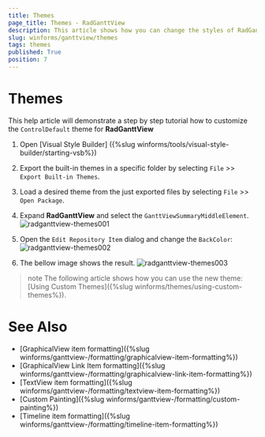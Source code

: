 ```yaml
---
title: Themes
page_title: Themes - RadGanttView
description: This article shows how you can change the styles of RadGanttView in Visual Style Builder.
slug: winforms/ganttview/themes
tags: themes
published: True
position: 7
---
```


# Themes

This help article will demonstrate a step by step tutorial how to customize the `ControlDefault` theme for __RadGanttView__

1. Open [Visual Style Builder] ({%slug winforms/tools/visual-style-builder/starting-vsb%})
2. Export the built-in themes in a specific folder by selecting `File` >> `Export Built-in Themes`.
3. Load a desired theme from the just exported files by selecting `File` >> `Open Package`.
4. Expand __RadGanttView__ and select the `GanttViewSummaryMiddleElement`. 
   ![radganttview-themes001](images/radganttview-themes001.png)

5. Open the `Edit Repository Item` dialog and change the `BackColor`:
   ![radganttview-themes002](images/radganttview-themes002.png)

6. The bellow image shows the result.
   ![radganttview-themes003](images/radganttview-themes003.png)

>note The following article shows how you can use the new theme: [Using Custom Themes]({%slug winforms/themes/using-custom-themes%}).

# See Also

* [GraphicalView item formatting]({%slug winforms/ganttview-/formatting/graphicalview-item-formatting%})
* [GraphicalView Link Item formatting]({%slug winforms/ganttview-/formatting/graphicalview-link-item-formatting%})
* [TextView item formatting]({%slug winforms/ganttview-/formatting/textview-item-formatting%})
* [Custom Painting]({%slug winforms/ganttview-/formatting/custom-painting%})
* [Timeline item formatting]({%slug winforms/ganttview-/formatting/timeline-item-formatting%})
